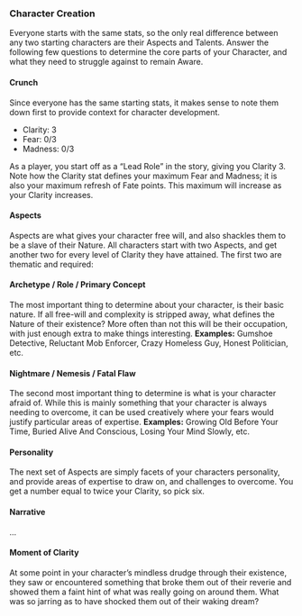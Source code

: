 ### Character Creation

Everyone starts with the same stats, so the only real difference between any two starting characters are their Aspects and Talents. Answer the following few questions to determine the core parts of your Character, and what they need to struggle against to remain Aware.

#### Crunch
Since everyone has the same starting stats, it makes sense to note them down first to provide context for character development.

* Clarity: 3
* Fear: 0/3
* Madness: 0/3

As a player, you start off as a “Lead Role” in the story, giving you Clarity 3. Note how the Clarity stat defines your maximum Fear and Madness; it is also your maximum refresh of Fate points. This maximum will increase as your Clarity increases.

#### Aspects
Aspects are what gives your character free will, and also shackles them to be a slave of their Nature. All characters start with two Aspects, and get another two for every level of Clarity they have attained. The first two are thematic and required:

#### Archetype / Role / Primary Concept
The most important thing to determine about your character, is their basic nature. If all free-will and complexity is stripped away, what defines the Nature of their existence? More often than not this will be their occupation, with just enough extra to make things interesting.
**Examples:** Gumshoe Detective, Reluctant Mob Enforcer, Crazy Homeless Guy, Honest Politician, etc.

#### Nightmare / Nemesis / Fatal Flaw
The second most important thing to determine is what is your character afraid of. While this is mainly something that your character is always needing to overcome, it can be used creatively where your fears would justify particular areas of expertise.
**Examples:** Growing Old Before Your Time, Buried Alive And Conscious, Losing Your Mind Slowly, etc.

#### Personality
The next set of Aspects are simply facets of your characters personality, and provide areas of expertise to draw on, and challenges to overcome. You get a number equal to twice your Clarity, so pick six.

#### Narrative
…

#### Moment of Clarity
At some point in your character’s mindless drudge through their existence, they saw or encountered something that broke them out of their reverie and showed them a faint hint of what was really going on around them. What was so jarring as to have shocked them out of their waking dream?
